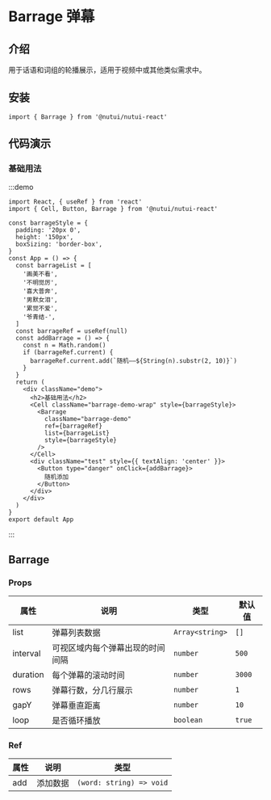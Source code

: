 # Barrage 弹幕

## 介绍

用于话语和词组的轮播展示，适用于视频中或其他类似需求中。

## 安装

```tsx
import { Barrage } from '@nutui/nutui-react'
```

## 代码演示

### 基础用法

:::demo

```tsx
import React, { useRef } from 'react'
import { Cell, Button, Barrage } from '@nutui/nutui-react'

const barrageStyle = {
  padding: '20px 0',
  height: '150px',
  boxSizing: 'border-box',
}
const App = () => {
  const barrageList = [
    '画美不看',
    '不明觉厉',
    '喜大普奔',
    '男默女泪',
    '累觉不爱',
    '爷青结-',
  ]
  const barrageRef = useRef(null)
  const addBarrage = () => {
    const n = Math.random()
    if (barrageRef.current) {
      barrageRef.current.add(`随机——${String(n).substr(2, 10)}`)
    }
  }
  return (
    <div className="demo">
      <h2>基础用法</h2>
      <Cell className="barrage-demo-wrap" style={barrageStyle}>
        <Barrage
          className="barrage-demo"
          ref={barrageRef}
          list={barrageList}
          style={barrageStyle}
        />
      </Cell>
      <div className="test" style={{ textAlign: 'center' }}>
        <Button type="danger" onClick={addBarrage}>
          随机添加
        </Button>
      </div>
    </div>
  )
}
export default App
```

:::

## Barrage

### Props

| 属性 | 说明 | 类型 | 默认值 |
| --- | --- | --- | --- |
| list | 弹幕列表数据 | `Array<string>` | `[]` |
| interval | 可视区域内每个弹幕出现的时间间隔 | `number` | `500` |
| duration | 每个弹幕的滚动时间 | `number` | `3000` |
| rows | 弹幕行数，分几行展示 | `number` | `1` |
| gapY | 弹幕垂直距离 | `number` | `10` |
| loop | 是否循环播放 | `boolean` | `true` |

### Ref

| 属性 | 说明 | 类型 |
| --- | --- | --- |
| add | 添加数据 | `(word: string) => void` |
